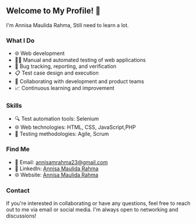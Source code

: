 
## Welcome to My Profile! 👋

I'm Annisa Maulida Rahma, Still need to learn a lot.

### What I Do

- 🌐 Web development
- 🕵️‍♀️ Manual and automated testing of web applications
- 🐛 Bug tracking, reporting, and verification
- 📋 Test case design and execution
- 🤝 Collaborating with development and product teams
- 📈 Continuous learning and improvement

### Skills

- 🔍 Test automation tools: Selenium
- 🌐 Web technologies: HTML, CSS, JavaScript,PHP
- 🧪 Testing methodologies: Agile, Scrum

### Find Me

- 📧 Email: annisamrahma23@gmail.com
- 💼 LinkedIn: [Annisa Maulida Rahma](https://www.linkedin.com/in/annisa-maulidaa/)
- 🌐 Website: [Annisa Maulida Rahma](https://annisam23.github.io/NewPortofolio/)

### Contact

If you're interested in collaborating or have any questions, feel free to reach out to me via email or social media. I'm always open to networking and discussions!

